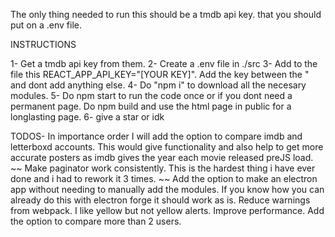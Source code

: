 The only thing needed to run this should be a tmdb api key. that you should put on a .env file.

INSTRUCTIONS 

1- Get a tmdb api key from them. 
2- Create a .env file in ./src
3- Add to the file this REACT_APP_API_KEY="[YOUR KEY]". Add the key between the " and dont add anything else.
4- Do "npm i" to download all the necesary modules.
5- Do npm start to run the code once or if you dont need a permanent page. Do npm build and use the html page in public for a longlasting page.
6- give a star or idk


TODOS- In importance order
I will add the option to compare imdb and letterboxd accounts. This would give functionality and also help to get more accurate posters as imdb gives the year each movie released preJS load.
~~ Make paginator work consistently. This is the hardest thing i have ever done and i had to rework it 3 times. ~~
Add the option to make an electron app without needing to manually add the modules. If you know how you can already do this with electron forge it should work as is.
Reduce warnings from webpack. I like yellow but not yellow alerts.
Improve performance.
Add the option to compare more than 2 users.
